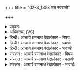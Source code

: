 +++
title = "02-3_1353 उत स्वराजो"

+++
<details><summary>पदपाठः</summary>

उ꣣त꣢। स्व꣣रा꣡जः꣢। स्व꣣। रा꣡जः꣢꣯। अ꣡दि꣢꣯तिः। अ। दि꣣तिः। अ꣡द꣢꣯ब्धस्य। अ। द꣣ब्धस्य। व्रत꣡स्य꣢। ये। म꣣हः꣢। रा꣡जा꣢꣯नः। ई꣣शते। १३५३।
</details>

<details><summary>अधिमन्त्रम् (VC)</summary>

- आदित्यः
- वसिष्ठो मैत्रावरुणिः
- गायत्री
- षड्जः
</details>

<details><summary>हिन्दी : आचार्य रामनाथ वेदालंकार - विषयः</summary>

अगले मन्त्र में जगन्माता अदिति और विद्वान् जनों का वर्णन है।
</details>

<details><summary>हिन्दी : आचार्य रामनाथ वेदालंकार - पदार्थः</summary>

पदार्थान्वयभाषाः -  (उत) और (स्वराजः) स्वराज्यसम्पन्न उपासक विद्वान् जन तथा (अदितिः) अखण्डनीय जगन्माता, (ये) जो (अदब्धस्य) अटूट (व्रतस्य) संकल्प तथा कर्म के (राजानः) राजा हैं,वे (महः) महान् ऐश्वर्य के (ईशते) स्वामी होते हैं अर्थात् महान् ऐश्वर्य देने की क्षमता रखते हैं ॥३॥
</details>

<details><summary>हिन्दी : आचार्य रामनाथ वेदालंकार - भावार्थः</summary>

भावार्थभाषाः -  जो लोग परमात्मा की तथा चरित्रवान् विद्वानों की सङ्गति करते,हैं वे परमैश्वर्यवान् हो जाते हैं ॥३॥
</details>

<details><summary>संस्कृत : आचार्य रामनाथ वेदालंकार - विषयः</summary>

अथ जगन्माता अदितिः विद्वांसो जनाश्च वर्ण्यन्ते।
</details>

<details><summary>संस्कृत : आचार्य रामनाथ वेदालंकार - पदार्थः</summary>

पदार्थान्वयभाषाः -  (उत) अपि च (स्वराजः) स्वराज्य-संपन्नाः उपासकाः विद्वांसः (अदितिः) अखण्डनीया जगन्माता च (ये अदब्धस्य) अखण्डितस्य (व्रतस्य) संकल्पस्य कर्मणश्च (राजानः) सम्राजः सन्ति ते (महः) महतः ऐश्वर्यस्य (ईशते) ईश्वरा भवन्ति,महदैश्वर्यं प्रदातुं क्षमन्ते इत्यर्थः।[महः इत्यत्र ‘अधीगर्थदयेषां कर्मणि’। अ० २।३।५२ इति कर्मणि षष्ठी]॥३॥
</details>

<details><summary>संस्कृत : आचार्य रामनाथ वेदालंकार - भावार्थः</summary>

भावार्थभाषाः -  ये परमात्मनश्चरित्रवतां विदुषां च संगतिं कुर्वन्ति ते परमैश्वर्यवन्तो जायन्ते ॥३॥
</details>